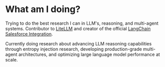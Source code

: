 # What am I doing?
Trying to do the best research I can in LLM's, reasoning, and multi-agent systems. Contributor to [LiteLLM](https://github.com/colesmcintosh/litellm) and creator of the official [LangChain Salesforce Integration](https://github.com/colesmcintosh/langchain-salesforce).

Currently doing research about advancing LLM reasoning capabilities through entropy injection research, developing production-grade multi-agent architectures, and optimizing large language model performance at scale.